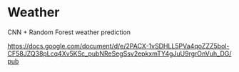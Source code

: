 # Weather
CNN + Random Forest weather prediction 

https://docs.google.com/document/d/e/2PACX-1vSDHLL5PVa4qoZZZ5bol-CF58JZQ38pLcq4Xv5KSc_pubNReSegSsv2epkxmTY4gJuU9rgrOnVuh_DG/pub
